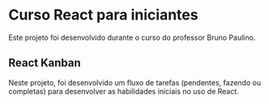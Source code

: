 # Curso React para iniciantes

Este projeto foi desenvolvido durante o curso do professor Bruno Paulino.

## React Kanban

Neste projeto, foi desenvolvido um fluxo de tarefas (pendentes, fazendo ou completas) para desenvolver as habilidades iniciais no uso de React.

